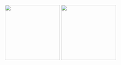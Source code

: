 <div align="center">

<img height="180em" src="https://github-readme-stats.vercel.app/api?username=nicholas-goes" />

<img height="180em" src="https://github-readme-stats.vercel.app/api/top-langs/?username=nicholas-goes&layout=compact" />

</div>